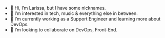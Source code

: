 - 👋 Hi, I’m Larissa, but I have some nicknames.
- 👀 I’m interested in tech, music & everything else in between.
- 🌱 I’m currently working as a Support Engineer and learning more about DevOps.
- 💞️ I’m looking to collaborate on DevOps, Front-End.

<!---
ldmrqs/ldmrqs is a ✨ special ✨ repository because its `README.md` (this file) appears on your GitHub profile.
You can click the Preview link to take a look at your changes.
--->
